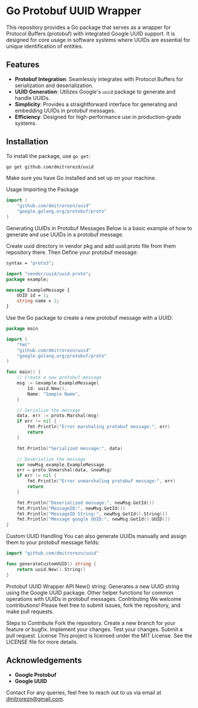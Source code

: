 # Go Protobuf UUID Wrapper

This repository provides a Go package that serves as a wrapper for Protocol Buffers (protobuf) with integrated Google UUID support. It is designed for core usage in software systems where UUIDs are essential for unique identification of entities.

## Features

- **Protobuf Integration**: Seamlessly integrates with Protocol Buffers for serialization and deserialization.
- **UUID Generation**: Utilizes Google's `uuid` package to generate and handle UUIDs.
- **Simplicity**: Provides a straightforward interface for generating and embedding UUIDs in protobuf messages.
- **Efficiency**: Designed for high-performance use in production-grade systems.

## Installation

To install the package, use `go get`:

```bash
go get github.com/dmitrorezd/uuid
```

Make sure you have Go installed and set up on your machine.

Usage
Importing the Package

```go
import (
    "github.com/dmitrorezn/uuid"
    "google.golang.org/protobuf/proto"
)
```

Generating UUIDs in Protobuf Messages
Below is a basic example of how to generate and use UUIDs in a protobuf message.

Create uuid directory in vendor pkg and add uuid.proto file from them repository there.
Then Define your protobuf message:

```proto
syntax = "proto3";

import "vendor/uuid/uuid.proto";
package example;

message ExampleMessage {
    UUID id = 1;
    string name = 2;
}
```

Use the Go package to create a new protobuf message with a UUID:


```go
package main

import (
    "fmt"
    "github.com/dmitrorezn/uuid"
    "google.golang.org/protobuf/proto"
)

func main() {
    // Create a new protobuf message
    msg := &example.ExampleMessage{
        Id: uuid.New(),
        Name: "Sample Name",
    }

    // Serialize the message
    data, err := proto.Marshal(msg)
    if err != nil {
        fmt.Println("Error marshaling protobuf message:", err)
        return
    }

    fmt.Println("Serialized message:", data)

    // Deserialize the message
    var newMsg example.ExampleMessage
    err = proto.Unmarshal(data, &newMsg)
    if err != nil {
        fmt.Println("Error unmarshaling protobuf message:", err)
        return
    }

    fmt.Println("Deserialized message:", newMsg.GetId())
    fmt.Println("MessageID:", newMsg.GetId())
    fmt.Println("MessageID String:", newMsg.GetId().String())
    fmt.Println("Message google UUID:", newMsg.GetId().UUID())
}
```

Custom UUID Handling
You can also generate UUIDs manually and assign them to your protobuf message fields:

```go
import "github.com/dmitrorezn/uuid"

func generateCustomUUID() string {
    return uuid.New().String()
}
```

Protobuf UUID Wrapper API
New() string: Generates a new UUID string using the Google UUID package.
Other helper functions for common operations with UUIDs in protobuf messages.
Contributing
We welcome contributions! Please feel free to submit issues, fork the repository, and make pull requests.

Steps to Contribute
Fork the repository.
Create a new branch for your feature or bugfix.
Implement your changes.
Test your changes.
Submit a pull request.
License
This project is licensed under the MIT License. See the LICENSE file for more details.

## Acknowledgements

- **Google Protobuf**
- **Google UUID**

Contact
For any queries, feel free to reach out to us via email at dmitrorezn@gmail.com.